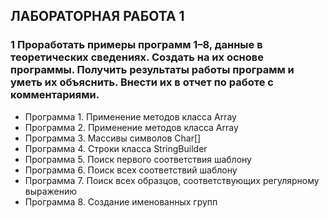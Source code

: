 ## ЛАБОРАТОРНАЯ РАБОТА 1

### 1 Проработать примеры программ 1–8, данные в теоретических сведениях. Создать на их основе программы. Получить результаты работы программ и уметь их объяснить. Внести их в отчет по работе с комментариями.

- Программа 1. Применение методов класса Array
- Программа 2. Применение методов класса Array
- Программа 3. Массивы символов Char[]
- Программа 4. Строки класса StringBuilder
- Программа 5. Поиск первого соответствия шаблону
- Программа 6. Поиск всех соответствий шаблону
- Программа 7. Поиск всех образцов, соответствующих регулярному выражению
- Программа 8. Создание именованных групп